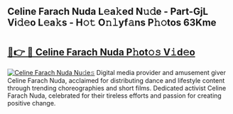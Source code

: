 ## Celine Farach Nuda L𝚎a𝚔ed N𝚞𝚍e - Part-GjL Vi𝚍𝚎o L𝚎a𝚔s - H𝚘𝚝 O𝚗𝚕yf𝚊ns P𝚑𝚘tos 63Kme

# <h2><a href="http://kfedta3.oniu.top/?m=Celine+Farach+Nuda">🔗👉 🔴 Celine Farach Nuda P𝚑ot𝚘𝚜 V𝚒d𝚎o</a></h2>

[![Celine Farach Nuda Nu𝚍e𝚜](https://i.imgur.com/0qMVB7G.gif)](http://kfedta3.oniu.top/?m=Celine+Farach+Nuda)
Digital media provider and amusement giver Celine Farach Nuda, acclaimed for distributing dance and lifestyle content through trending choreographies and short films. Dedicated activist Celine Farach Nuda, celebrated for their tireless efforts and passion for creating positive change.  
